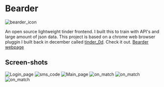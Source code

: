 <!--
  ____   __  ____  __
 (  _ \ /. |(  _ \/  )
  )___/(_  _))___/ )(
 (__)    (_)(__)  (__)

FileName: README.md
Link: https://p4p1.github.io/bearder/
-->

# Bearder

![bearder_icon](https://raw.githubusercontent.com/p4p1/bearder/master/assets/images/icon.png)

An open source lightweight tinder frontend. I built this to train with API's and
large amount of json data. This project is based on a chrome web browser pluggin
I built back in december called [tinder_0d](https://github.com/p4p1/tinder_0d).
Check it out. [Bearder webpage](https://p4p1.github.io/bearder/)

## Screen-shots

![Login_page](https://raw.githubusercontent.com/p4p1/bearder/master/assets/login.jpg)
![sms_code](https://raw.githubusercontent.com/p4p1/bearder/master/assets/sms_code.jpg)
![Main_page](https://raw.githubusercontent.com/p4p1/bearder/master/assets/main_page.jpg)
![on_match](https://raw.githubusercontent.com/p4p1/bearder/master/assets/match.jpg)
![on_match](https://raw.githubusercontent.com/p4p1/bearder/master/assets/inspect.jpg)
![on_match](https://raw.githubusercontent.com/p4p1/bearder/master/assets/notification.jpg)
